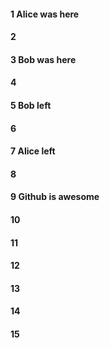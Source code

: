 #### 1 Alice was here
#### 2
#### 3 Bob was here
#### 4
#### 5 Bob left
#### 6
#### 7 Alice left
#### 8
#### 9 Github is awesome
#### 10
#### 11
#### 12
#### 13
#### 14
#### 15